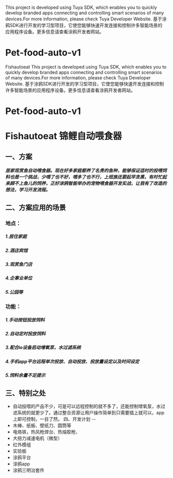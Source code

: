 This project is developed using Tuya SDK, which enables you to quickly develop branded apps connecting and controlling smart scenarios of many devices.For more information, please check Tuya Developer Website.
基于涂鸦SDK进行开发的学习型项目，它使您能够快速开发连接和控制许多智能场景的应用程序设备。更多信息请查看涂鸦开发者网站。

# Pet-food-auto-v1
Fishautoeat
This project is developed using Tuya SDK, which enables you to quickly develop branded apps connecting and controlling smart scenarios of many devices.For more information, please check Tuya Developer Website.
基于涂鸦SDK进行开发的学习型项目，它使您能够快速开发连接和控制许多智能场景的应用程序设备。更多信息请查看涂鸦开发者网站。

# Pet-food-auto-v1
Fishautoeat
锦鲤自动喂食器
==
一、方案
--
##### 居家观赏鱼自动喂食器。现在好多家庭都养了名贵的鱼种，能够保证适时的投喂饲料也是一个挑战，少喂了也不好，喂多了也不行，上班族还要起早贪黑，有时忙起来顾不上鱼儿的饲养，正好涂鸦智能举办的宠物喂食器开发实战，让我有了改造的想法，学习开发流程。
二、方案应用的场景
--
### 地点：
##### 1.居住家庭
##### 2.酒店宾馆
##### 3.观赏鱼门店
##### 4.企事业单位
##### 5.公园等
### 功能：
##### 1.手动按钮投放饲料
##### 2.自动定时投放饲料
##### 3.配合io设备启动增氧泵，水过滤系统
##### 4.手机app平台远程单次投放、自动投放、投放量设定以及时间设定
##### 5.饲料余量不足提示
三、特别之处
--
* 自动投喂的产品不少，可是可以远程控制的就不多了，还能控制增氧泵，水过滤系统的就更少了。通过整合资源让用户操作简单到只需要插上就可以，app上即可控制，一目了然。
四、开发计划
--
* 木棒、纸板、壁纸刀、圆筒等
* 电烙铁，热风枪焊台、热熔胶枪、
* 大扭力减速电机（微型）
* 红外模组
* 实验板
* 涂鸦平台
* 涂鸦app
* 涂鸦三明治套件


